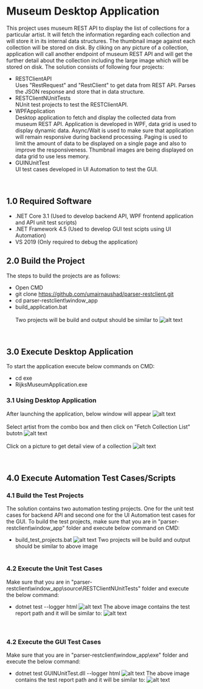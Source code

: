 # Museum Desktop Application
This project uses museum REST API to display the list of collections for a particular artist. It will fetch the information regarding each collection and will store it in its internal data structures. The thumbnail image against each collection will be stored on disk. By cliking on any picture of a collection, application will call another endpoint of museum REST API and will get the further detail about the collection including the large image which will be stored on disk. The solution consists of following four projects:
- RESTClientAPI
  <br/> Uses "RestRequest" and "RestClient" to get data from REST API. Parses the JSON response and store that in data structure.
- RESTClientNUnitTests
  <br/> NUnit test projects to test the RESTClientAPI.
- WPFApplication
  <br/> Desktop application to fetch and display the collected data from museum REST API. Application is developed in WPF, data grid is used to display dynamic data. Async/Wait is used to make sure that application will remain responsive during backend processing. Paging is used to limit the amount of data to be displayed on a single page and also to improve the responsiveness. Thumbnail images are being displayed on data grid to use less memory.
- GUINUnitTest
  <br/> UI test cases developed in UI Automation to test the GUI.
<br/><br/><br/>

## 1.0 Required Software
- .NET Core 3.1       (Used to develop backend API, WPF frontend application and API unit test scripts)
- .NET Framework 4.5  (Used to develop GUI test scipts using UI Automation)
- VS 2019             (Only required to debug the application)

## 2.0 Build the Project
The steps to build the projects are as follows:
- Open CMD
- git clone https://github.com/umairnaushad/parser-restclient.git
- cd parser-restclient\window_app
- build_application.bat
<br/><br/>
Two projects will be build and output should be similar to 
![alt text](https://github.com/umairnaushad/parser-restclient/blob/main/snapshots/Build-Application.png)
<br/><br/><br/>

## 3.0 Execute Desktop Application
To start the application execute below commands on CMD:
- cd exe
- RijksMuseumApplication.exe

### 3.1 Using Desktop Application
After launching the application, below window will appear
![alt text](https://github.com/umairnaushad/parser-restclient/blob/develop/snapshots/Launch-App.png)
<br/><br/>
Select artist from the combo box and then click on "Fetch Collection List" butotn
![alt text](https://github.com/umairnaushad/parser-restclient/blob/develop/snapshots/Fetch-Data.png)
<br/><br/>
Click on a picture to get detail view of a collection
![alt text](https://github.com/umairnaushad/parser-restclient/blob/main/snapshots/Collection-Detail.png)
<br/><br/><br/>

## 4.0 Execute Automation Test Cases/Scripts
### 4.1 Build the Test Projects
The solution contains two automation testing projects. One for the unit test cases for backend API and second one for the UI Automation test cases for the GUI.
To build the test projects, make sure that you are in "parser-restclient\window_app" folder and execute below command on CMD:
- build_test_projects.bat
![alt text](https://github.com/umairnaushad/parser-restclient/blob/main/snapshots/Build-AutomationTests.png)
Two projects will be build and output should be similar to above image
<br/><br/>

### 4.2 Execute the Unit Test Cases
Make sure that you are in "parser-restclient\window_app\source\RESTClientNUnitTests" folder and execute the below command:
- dotnet test --logger html
![alt text](https://github.com/umairnaushad/parser-restclient/blob/main/snapshots/Unit-Test-Execution.png)
The above image contains the test report path and it will be similar to:
![alt text](https://github.com/umairnaushad/parser-restclient/blob/main/snapshots/Unit-Test-Report.png)
<br/><br/><br/>

### 4.2 Execute the GUI Test Cases
Make sure that you are in "parser-restclient\window_app\exe" folder and execute the below command:
- dotnet test GUINUnitTest.dll --logger html
![alt text](https://github.com/umairnaushad/parser-restclient/blob/main/snapshots/GUI-Test-Execution.png)
The above image contains the test report path and it will be similar to:
![alt text](https://github.com/umairnaushad/parser-restclient/blob/main/snapshots/GUI-Test-Report.png)
